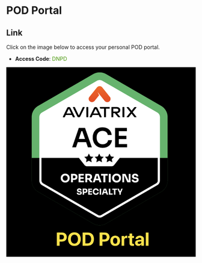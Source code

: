 # POD Portal

## Link
Click on the image below to access your personal POD portal.

- **Access Code**: <span style='color:#479608'>DNPD</span>

<a href="https://ops-portal.ace.aviatrixlab.com/" target="_blank">

![My image](images/pod.png)
</a>